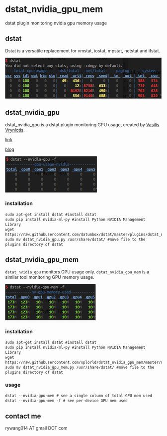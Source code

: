 # dstat_nvidia_gpu_mem
dstat plugin monitoring nvidia gpu memory usage

## dstat

Dstat is a versatile replacement for vmstat, iostat, mpstat, netstat and ifstat.

![dstat](./dstat.png)

## dstat_nvidia_gpu

dstat_nvidia_gpu is a dstat plugin monitoring GPU usage, created by [Vasilis Vryniotis](https://github.com/datumbox).

[link](https://github.com/datumbox/dstat)

[blog](http://blog.datumbox.com/getting-the-gpu-usage-of-nvidia-cards-with-the-linux-dstat-tool/)

![dstat_nvidia_gpu](./dstat_nvidia_gpu.png)

### installation
```
sudo apt-get install dstat #install dstat
sudo pip install nvidia-ml-py #install Python NVIDIA Management Library
wget https://raw.githubusercontent.com/datumbox/dstat/master/plugins/dstat_nvidia_gpu.py
sudo mv dstat_nvidia_gpu.py /usr/share/dstat/ #move file to the plugins directory of dstat
```

## dstat_nvidia_gpu_mem

`dstat_nvidia_gpu` monitors GPU usage only. `dstat_nvidia_gpu_mem` is a similar tool monitoring GPU memory usage.

![dstat_nvidia_gpu_mem](./dstat_nvidia_gpu_mem.png)

### installation

```
sudo apt-get install dstat #install dstat
sudo pip install nvidia-ml-py #install Python NVIDIA Management Library
wget https://raw.githubusercontent.com/xplorld/dstat_nvidia_gpu_mem/master/dstat_nvidia_gpu_mem.py
sudo mv dstat_nvidia_gpu_mem.py /usr/share/dstat/ #move file to the plugins directory of dstat
```

### usage

```
dstat --nvidia-gpu-mem # see a single column of total GPU mem used
dstat --nvidia-gpu-mem -f # see per-device GPU mem used
```

## contact me
rywang014 AT gmail DOT com
